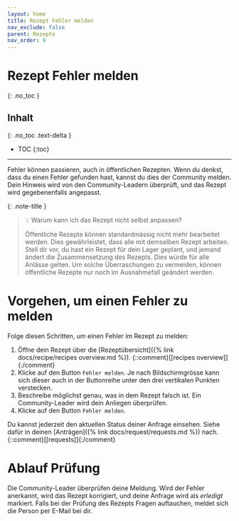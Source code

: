 ```yaml
---
layout: home
title: Rezept Fehler melden
nav_exclude: false
parent: Rezepte
nav_order: 9
---
```

# Rezept Fehler melden
{: .no_toc }
## Inhalt
{: .no_toc .text-delta }

- TOC
{:toc}

---

Fehler können passieren, auch in öffentlichen Rezepten. Wenn du denkst, dass du einen Fehler gefunden hast, kannst du dies der Community melden. Dein Hinweis wird von den Community-Leadern überprüft, und das Rezept wird gegebenenfalls angepasst.

{: .note-title }

> 💡 Warum kann ich das Rezept nicht selbst anpassen?
>
> Öffentliche Rezepte können standardmässig nicht mehr bearbeitet werden. Dies gewährleistet, dass alle mit demselben Rezept arbeiten. Stell dir vor, du hast ein Rezept für dein Lager geplant, und jemand ändert die Zusammensetzung des Rezepts. Dies würde für alle Anlässe gelten. Um solche Überraschungen zu vermeiden, können öffentliche Rezepte nur noch im Ausnahmefall geändert werden.


# Vorgehen, um einen Fehler zu melden 

Folge diesen Schritten, um einen Fehler im Rezept zu melden:

1. Öffne dein Rezept über die [Rezeptübersicht]({% link docs/recipe/recipes overview.md %}). {::comment}[[recipes overview]]{:/comment}
2. Klicke auf den Button `Fehler melden`. Je nach Bildschirmgrösse kann sich dieser auch in der Buttonreihe unter den drei vertikalen Punkten verstecken.
3. Beschreibe möglichst genau, was in dem Rezept falsch ist. Ein Community-Leader wird dein Anliegen überprüfen.
4. Klicke auf den Button `Fehler melden`.

Du kannst jederzeit den aktuellen Status deiner Anfrage einsehen. Siehe dafür in deinen [Anträgen]({% link docs/request/requests.md %}) nach. {::comment}[[requests]]{:/comment}

# Ablauf Prüfung

Die Community-Leader überprüfen deine Meldung. Wird der Fehler anerkannt, wird das Rezept korrigiert, und deine Anfrage wird als *erledigt* markiert. Falls bei der Prüfung des Rezepts Fragen auftauchen, meldet sich die Person per E-Mail bei dir.

